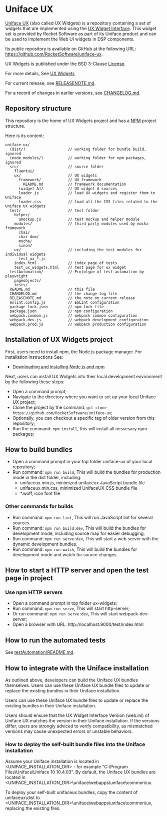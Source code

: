 # Uniface UX

[Uniface UX](https://docs.rocketsoftware.com/bundle/uniface_104/page/cdk1701320618627.html) (also called UX Widgets) is a repository containing a set of widgets that are implemented using the [UX Widget Interface](https://docs.rocketsoftware.com/bundle/uniface_104/page/eeu1700028296908.html). This widget set is provided by Rocket Software as part of its Uniface product and can be used to implement the Web UI widgets in DSP components.

Its public repository is available on GitHub at the following URL: https://github.com/RocketSoftware/uniface-ux.

UX Widgets is published under the BSD 3-Clause [License](LICENSE).

For more details, See [UX Widgets](https://docs.rocketsoftware.com/bundle/uniface_104/page/lzi1701171069984.html) 

For current release, see [RELEASENOTE.md](RELEASENOTE.md).

For a record of changes in earlier versions, see [CHANGELOG.md](CHANGELOG.md).

## Repository structure

This repository is the home of UX Widgets project and has a [NPM](https://www.npmjs.com/) project structure.

Here is its content:

```
uniface-ux/
  (dist/)                   // working folder for bundle build, ignored
  (node_modules/)           // working folder for npm packages, ignored
  src/                      // source folder
    fluentui/
    ux/                     // UX widgets
      framework/            // UX framework
        README.md           // framework documentation
      [widget A]/           // UX widget A sources
      loader.js             // load UX widgets and register them to Uniface
      loader.css            // load all the CSS files related to the Uniface UX widgets
  test/                     // test folder
    helper/
      umockup.js            // test mockup and helper module
    modules/                // third party modules used by mocha framework
      chai/
      chai-dom/
      mocha/
      sinon/
    ux/                     // including the test modules for individual widgets
      test_ux_*.js
    index.html              // index page of tests
    test_ux_widgets.html    // test page for ux widget
  testAutomation/           // Prototype of test automation by playwright
    pageobjects/
    tests/
  README.md                 // this file
  CHANGELOG.md              // the change log file
  RELEASENOTE.md            // the note on current release
  eslint.config.js          // ESLint configuration
  package-lock.json         // npm lock file
  package.json              // npm configuration
  webpack.common.js         // webpack common configuration
  webpack.dev.js            // webpack development configuration
  webpack.prod.js           // webpack production configuration
```

## Installation of UX Widgets project

First, users need to install npm, the Node.js package manager. For installation instructions See:
- [Downloading and installing Node.js and npm](https://docs.npmjs.com/downloading-and-installing-node-js-and-npm#using-a-node-version-manager-to-install-nodejs-and-npm)

Next, users can install UX Widgets into their local development environment by the following these steps:
- Open a command prompt;
- Navigate to the directory where you want to set up your local Uniface UX project;
- Clone the project by the command: ```git clone https://github.com/RocketSoftware/uniface-ux```;
- Optionally, you can checkout a specific tag of older version from this repository;
- Run the command: ```npm install```, this will install all nessesary npm packages;

## How to build bundles

- Open a command prompt in your top folder uniface-ux of your local repository;
- Run command: ```npm run build```,
  This will build the bundles for production mode in the dist folder, including:
    - unifaceux.min.js, minimized unifaceux JavaScript bundle file
    - unifaceux.min.css, minimized UnifaceUX CSS bundle file
    - *.woff, icon font file
  
### Other commands for builds
- Run command: ```npm run lint```,
  This will run JavaScript lint for several sources.
- Run command: ```npm run build:dev```,
  This will build the bundles for development mode, including source map for easier debugging.
- Run command: ```npm run serve:dev```,
  This will start a web server with the dynamic development bundles.
- Run command: ```npm run watch```,
  This will build the bundles for development mode and watch for source changes.


## How to start a HTTP server and open the test page in project

### Use npm HTTP servers
- Open a command prompt in top folder ux-widgets;
- Run command: ```npm run serve```,
  This will start http-server;
- Or run command: ```npm run serve:dev```,
  This will start webpack-dev-server;
- Open a browser with URL: http://localhost:9000/test/index.html

## How to run the automated tests

See [testAutomation/README.md](testAutomation/README.md).

## How to integrate with the Uniface installation
As outlined above, developers can build the Uniface UX bundles themselves. Users can use these Uniface UX bundle files to update or replace the existing bundles in their Uniface installation.

Users can use these Uniface UX bundle files to update or replace the existing bundles in their Uniface installation.

Users should ensure that the UX Widget Interface Version (web.ini) of Uniface UX matches the version in their Uniface installation. If the versions differ, users are strongly adviced to verify compatibility, as mismatched versions may cause unexpected errors or unstable behaviors.

### How to deploy the self-built bundle files into the Uniface installation

Assume your Uniface installation is located in <UNIFACE_INSTALLATION_DIR> - for example "C:\Program Files\Uniface\Uniface 10 10.4.03". By default, the Uniface UX bundles are located in <UNIFACE_INSTALLATION_DIR>\uniface\webapps\uniface\common\ux.

To deploy your self-built unifaceux bundles, copy the content of unifaceux\dist to <UNIFACE_INSTALLATION_DIR>\uniface\webapps\uniface\common\ux, replacing the existing files.
